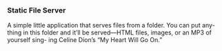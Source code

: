 ### Static File Server

A simple little application that serves files from a folder. You can put any- thing in this folder and it’ll be served—HTML files, images, or an MP3 of yourself sing- ing Celine Dion’s “My Heart Will Go On.”
